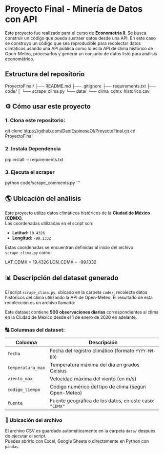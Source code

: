 # Proyecto Final - Minería de Datos con API

Este proyecto fue realizado para el curso de **Econometría II**. Se busca construir un código que pueda sustraer datos desde una API. En este caso se construyo un código que sea reproducible para recolectar datos climáticos usando una API pública como lo es la API de clima histórico de Open-Meteo, procesarlos y generar un conjunto de datos listo para análisis econométrico.


## Estructura del repositorio

ProyectoFinal/
├── README.md
├── .gitignore
├── requirements.txt
├── code/
│ └── scrape_clima.py
└── data/
   └── clima_cdmx_historico.csv

## ⚙️ Cómo usar este proyecto 


### 1. Clona este repositorio:

git clone https://github.com/DaniEspinosaOl/ProyectoFinal.git
cd ProyectoFinal

### 2. Instala Dependencia

pip install -r requirements.txt

### 3. Ejecuta el scraper

python code/scrape_comments.py 
'''

## 🌎 Ubicación del análisis

Este proyecto utiliza datos climáticos históricos de la **Ciudad de México (CDMX)**.  
Las coordenadas utilizadas en el script son:

- **Latitud:** `19.4326`
- **Longitud:** `-99.1332`

Estas coordenadas se encuentran definidas al inicio del archivo `scrape_clima.py` como:

LAT_CDMX = 19.4326
LON_CDMX = -99.1332 

## 📊 Descripción del dataset generado

El script `scrape_clima.py`, ubicado en la carpeta `code/`, recolecta datos históricos del clima utilizando la API de Open-Meteo. El resultado de esta recolección es un archivo llamado:

Este dataset contiene **500 observaciones diarias** correspondientes al clima en la Ciudad de México desde el 1 de enero de 2020 en adelante.

### 🔠 Columnas del dataset:

| Columna           | Descripción                                               |
|-------------------|-----------------------------------------------------------|
| `fecha`           | Fecha del registro climático (formato `YYYY-MM-DD`)       |
| `temperatura_max` | Temperatura máxima del día en grados Celsius              |
| `viento_max`      | Velocidad máxima del viento (en m/s)                      |
| `codigo_tiempo`   | Código numérico del tipo de clima (según Open-Meteo)      |
| `fuente`          | Fuente geográfica de los datos, en este caso: `"CDMX"`    |

### 📁 Ubicación del archivo

El archivo CSV es guardado automáticamente en la carpeta `data/` después de ejecutar el script.  
Puedes abrirlo con Excel, Google Sheets o directamente en Python con `pandas`.

